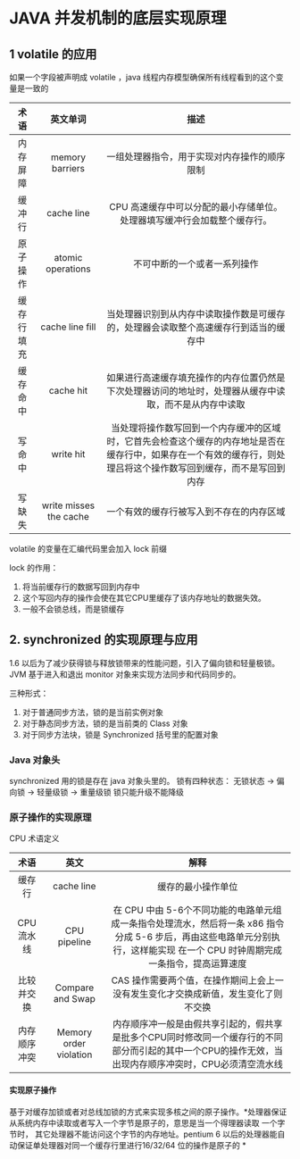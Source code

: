 # JAVA 并发机制的底层实现原理
## 1 volatile 的应用
如果一个字段被声明成 volatile ，java 线程内存模型确保所有线程看到的这个变量是一致的

| 术语 | 英文单词 | 描述 |
| :-----: | :-----:| :-----: |
| 内存屏障 | memory barriers |  一组处理器指令，用于实现对内存操作的顺序限制 |
| 缓冲行   | cache line     | CPU 高速缓存中可以分配的最小存储单位。处理器填写缓冲行会加载整个缓存行。|
| 原子操作 | atomic operations | 不可中断的一个或者一系列操作 |
| 缓存行填充 | cache line fill | 当处理器识别到从内存中读取操作数是可缓存的，处理器会读取整个高速缓存行到适当的缓存中 |
| 缓存命中 | cache hit | 如果进行高速缓存填充操作的内存位置仍然是下次处理器访问的地址时，处理器从缓存中读取，而不是从内存中读取 |
| 写命中 | write hit | 当处理将操作数写回到一个内存缓冲的区域时，它首先会检查这个缓存的内存地址是否在缓存行中，如果存在一个有效的缓存行，则处理吕将这个操作数写回到缓存，而不是写回到内存 |
| 写缺失 | write misses the cache | 一个有效的缓存行被写入到不存在的内存区域 |

volatile 的变量在汇编代码里会加入 lock 前缀 

lock 的作用：
1. 将当前缓存行的数据写回到内存中
2. 这个写回内存的操作会使在其它CPU里缓存了该内存地址的数据失效。
3. 一般不会锁总线，而是锁缓存

## 2. synchronized 的实现原理与应用
1.6 以后为了减少获得锁与释放锁带来的性能问题，引入了偏向锁和轻量极锁。JVM 基于进入和退出 monitor 对象来实现方法同步和代码同步的。


三种形式： 
1. 对于普通同步方法，锁的是当前实例对象
2. 对于静态同步方法，锁的是当前类的 Class 对象
3. 对于同步方法块，锁是 Synchronized 括号里的配置对象

### Java 对象头
synchronized 用的锁是存在 java 对象头里的。
锁有四种状态： 无锁状态 -> 偏向锁 -> 轻量级锁 -> 重量级锁 锁只能升级不能降级

  
### 原子操作的实现原理 

CPU 术语定义

| 术语 | 英文 | 解释 |
| :-----: | :-----: | :-----: |
| 缓存行 | cache line | 缓存的最小操作单位 |
| CPU 流水线 | CPU pipeline | 在 CPU 中由 5-6个不同功能的电路单元组成一条指令处理流水，然后将一条 x86 指令分成  5-6 步后，再由这些电路单元分别执行，这样能实现 在一个 CPU 时钟周期完成一条指令，提高运算速度 |
| 比较并交换 | Compare and Swap | CAS 操作需要两个值，在操作期间上会上一没有发生变化才交换成新值，发生变化了则不交换 |
| 内存顺序冲突 | Memory order violation | 内存顺序冲一般是由假共享引起的，假共享是批多个CPU同时修改同一个缓存行的不同部分而引起的其中一个CPU的操作无效，当出现内存顺序冲突时，CPU必须清空流水线|

#### 实现原子操作
基于对缓存加锁或者对总线加锁的方式来实现多核之间的原子操作。*处理器保证从系统内存中读取或者写入一个字节是原子的，意思是当一个得理器读取 一个字节时，
其它处理器不能访问这个字节的内存地址。pentium 6 以后的处理器能自动保证单处理器对同一个缓存行里进行16/32/64 位的操作是原子的 * 

 


